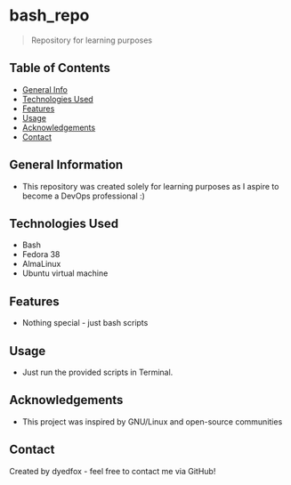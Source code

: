 # bash_repo
>Repository for learning purposes

## Table of Contents
* [General Info](#general-information)
* [Technologies Used](#technologies-used)
* [Features](#features)
* [Usage](#usage)
* [Acknowledgements](#acknowledgements)
* [Contact](#contact)
<!-- * [License](#license) -->


## General Information
- This repository was created solely for learning purposes as I aspire to become a DevOps professional :)

## Technologies Used
- Bash
- Fedora 38
- AlmaLinux
- Ubuntu virtual machine

## Features
- Nothing special - just bash scripts

## Usage
- Just run the provided scripts in Terminal.

## Acknowledgements
- This project was inspired by GNU/Linux and open-source communities

## Contact
Created by dyedfox - feel free to contact me via GitHub!

<!-- Optional -->
<!-- ## License -->
<!-- This project is open source and available under the [... License](). -->

<!-- You don't have to include all sections - just the one's relevant to your project -->
